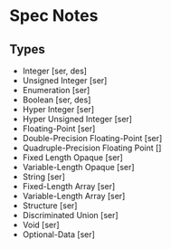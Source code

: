 # Spec Notes

## Types

- Integer [ser, des]
- Unsigned Integer [ser]
- Enumeration [ser]
- Boolean [ser, des]
- Hyper Integer [ser]
- Hyper Unsigned Integer [ser]
- Floating-Point [ser]
- Double-Precision Floating-Point [ser]
- Quadruple-Precision Floating Point []
- Fixed Length Opaque [ser]
- Variable-Length Opaque [ser]
- String [ser]
- Fixed-Length Array [ser]
- Variable-Length Array [ser]
- Structure [ser]
- Discriminated Union [ser]
- Void [ser]
- Optional-Data [ser]
